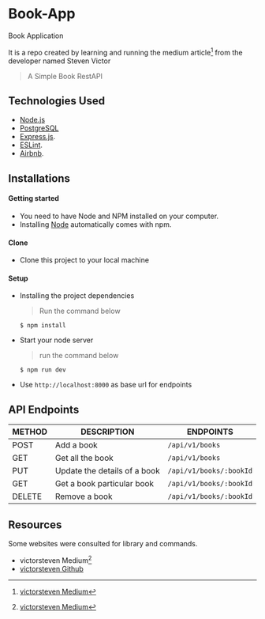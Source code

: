 # Book-App

Book Application

It is a repo created by learning and running the medium article[^1] from the developer named Steven Victor

> A Simple Book RestAPI

## Technologies Used

[node]: (https://nodejs.org)

- [Node.js](node)
- [PostgreSQL](node)
- [Express.js](https://expressjs.com).
- [ESLint](https://eslint.org/).
- [Airbnb](https://www.npmjs.com/package/eslint-config-airbnb).

## Installations

#### Getting started

- You need to have Node and NPM installed on your computer.
- Installing [Node](node) automatically comes with npm.

#### Clone

- Clone this project to your local machine

#### Setup

- Installing the project dependencies
  > Run the command below
  ```shell
  $ npm install
  ```
- Start your node server
  > run the command below
  ```shell
  $ npm run dev
  ```
- Use `http://localhost:8000` as base url for endpoints

## API Endpoints

| METHOD | DESCRIPTION                             | ENDPOINTS                 |
| ------ | --------------------------------------- | ------------------------- |
| POST   | Add a book                              | `/api/v1/books`           |
| GET    | Get all the book                        | `/api/v1/books`           |
| PUT    | Update the details of a book            | `/api/v1/books/:bookId`   |
| GET    | Get a book particular book              | `/api/v1/books/:bookId`   |
| DELETE | Remove a book                           | `/api/v1/books/:bookId`   |

## Resources

Some websites were consulted for library and commands.

* victorsteven Medium[^1]
* [victorsteven Github](https://github.com/victorsteven/Book-app-NodeJS-PostgreSQL-Travis-Coveralls-Code-Climate)
[^1]: [victorsteven Medium](https://medium.com/@victorsteven/restful-api-with-nodejs-express-postgresql-sequelize-travis-mocha-coveralls-and-code-climate-f28715f7a014)
